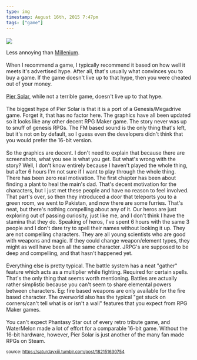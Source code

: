 ```yaml
---
type: img
timestamp: August 16th, 2015 7:47pm
tags: ["game"]
---
```

####
<img src="https://saturdayxiii.github.io/media/182151630754.jpg"/>
                                                                                          
Less annoying than <a href="http://saturdayxiii.tumblr.com/post/182014542454/millennium-a-new-hope-must-have-done-well-as-a" target="_blank">Millenium</a>.<br/><br/>When I recommend a game, I typically recommend it based on how well it meets it's advertised hype. After all, that's usually what convinces you to buy a game. If the game doesn't live up to that hype, then you were cheated out of your money.<br/><br/><a href="https://store.steampowered.com/app/286220/Pier_Solar_and_the_Great_Architects/" target="_blank">Pier Solar</a>, while not a terrible game, doesn't live up to that hype.<br/><br/>The biggest hype of Pier Solar is that it is a port of a Genesis/Megadrive game. Forget it, that has no factor here. The graphics have all been updated so it looks like any other decent RPG Maker game. The story never was up to snuff of genesis RPGs. The FM based sound is the only thing that's left, but it's not on by default, so I guess even the developers didn't think that you would prefer the 16-bit version.<br/><br/>So the graphics are decent. I don't need to explain that because there are screenshots, what you see is what you get. But what's wrong with the story? Well, I don't know entirely because I haven't played the whole thing, but after 6 hours I'm not sure if I want to play through the whole thing. There has been zero real motivation. The first chapter has been about finding a plant to heal the main's dad. That's decent motivation for the characters, but I just met these people and have no reason to feel involved. That part's over, so then they introduced a door that teleports you to a green room, we went to Pakistan, and now there are some furries. That's neat, but there's nothing compelling about any of it. Our heros are just exploring out of passing curiosity, just like me, and I don't think I have the stamina that they do. Speaking of heros, I've spent 6 hours with the same 3 people and I don't dare try to spell their names without looking it up. They are not compelling characters. They are all young scientists who are good with weapons and magic. If they could change weapon/element types, they might as well have been all the same character. JRPG's are supposed to be deep and compelling, and that hasn't happened yet.<br/><br/>Everything else is pretty typical. The battle system has a neat "gather" feature which acts as a multiplier while fighting. Required for certain spells. That's the only thing that seems worth mentioning. Battles are actually rather simplistic because you can't seem to share elemental powers between characters. Eg: fire based weapons are only available for the fire based character. The overworld also has the typical "get stuck on corners/can't tell what is or isn't a wall" features that you expect from RPG Maker games.<br/><br/>You can't expect Phantasy Star out of every retro tribute game, and WaterMelon made a lot of effort for a comparable 16-bit game. Without the 16-bit hardware, however, Pier Solar is just another of the many fan made RPGs on Steam.<br/>
 
                                    
                
                
                
                
                                
<small>source: https://saturdayxiii.tumblr.com/post/182151630754</small>